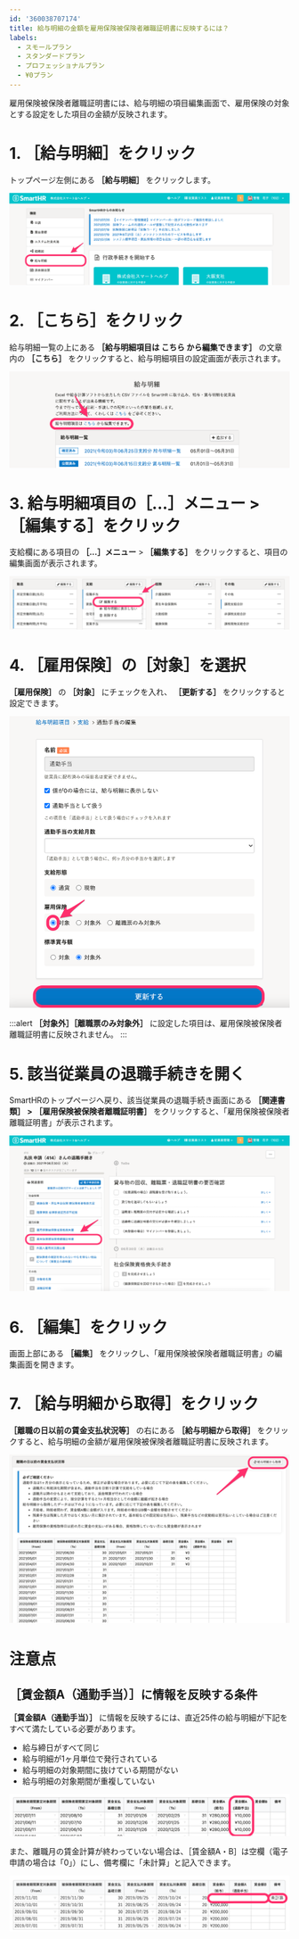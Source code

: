 ```yaml
---
id: '360038707174'
title: 給与明細の金額を雇用保険被保険者離職証明書に反映するには？
labels:
  - スモールプラン
  - スタンダードプラン
  - プロフェッショナルプラン
  - ¥0プラン
---
```

雇用保険被保険者離職証明書には、給与明細の項目編集画面で、雇用保険の対象とする設定をした項目の金額が反映されます。

# 1\. ［給与明細］をクリック

トップページ左側にある **［給与明細］** をクリックします。

![](./__________2021-07-28_9_30_41.png)

# 2\. ［こちら］をクリック

給与明細一覧の上にある **［給与明細項目は こちら から編集できます］** の文章内の **［こちら］** をクリックすると、給与明細項目の設定画面が表示されます。

![](./__________2021-07-28_9_30_56.png)

# 3\. 給与明細項目の［...］メニュー >［編集する］をクリック

支給欄にある項目の **［...］メニュー**  > **［編集する］** をクリックすると、項目の編集画面が表示されます。

![](./__________2021-07-28_9_31_52.png)

# 4\. ［雇用保険］の［対象］を選択

 **［雇用保険］** の **［対象］** にチェックを入れ、 **［更新する］** をクリックすると設定できます。

![](./__________2021-08-11_16_09_47.png)

:::alert
 **［対象外］［離職票のみ対象外］** に設定した項目は、雇用保険被保険者離職証明書に反映されません。
:::

# 5\. 該当従業員の退職手続きを開く

SmartHRのトップページへ戻り、該当従業員の退職手続き画面にある **［関連書類］** **\>** **［雇用保険被保険者離職証明書］** をクリックすると、「雇用保険被保険者離職証明書」が表示されます。

![](./__________2021-07-28_9_33_06.png)

# 6\. ［編集］をクリック

画面上部にある **［編集］** をクリックし、「雇用保険被保険者離職証明書」の編集画面を開きます。

# 7\. ［給与明細から取得］をクリック

 **［離職の日以前の賃金支払状況等］** の右にある **［給与明細から取得］** をクリックすると、給与明細の金額が雇用保険被保険者離職証明書に反映されます。

![](./__________2021-07-28_9_33_41.png)

# 注意点

## ［賃金額A（通勤手当）］に情報を反映する条件

 **［賃金額A（通勤手当）］** に情報を反映するには、直近25件の給与明細が下記をすべて満たしている必要があります。

- 給与締日がすべて同じ
- 給与明細が1ヶ月単位で発行されている
- 給与明細の対象期間に抜けている期間がない
- 給与明細の対象期間が重複していない

![](./__________2021-08-11_16_00_50.png)

また、離職月の賃金計算が終わっていない場合は、［賃金額A・B］は空欄（電子申請の場合は「0」）にし、備考欄に「未計算」と記入できます。

![](./__________2022-02-25_15_53_26.png)
